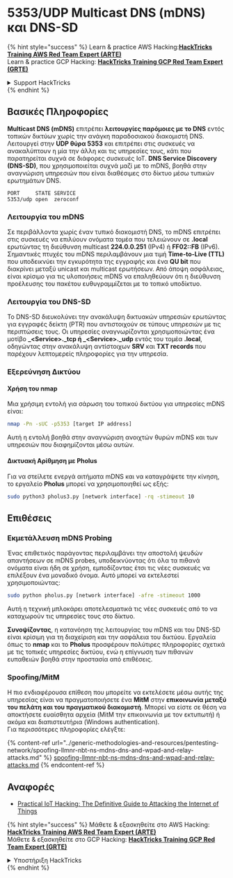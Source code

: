 # 5353/UDP Multicast DNS (mDNS) και DNS-SD

{% hint style="success" %}
Learn & practice AWS Hacking:<img src="/.gitbook/assets/arte.png" alt="" data-size="line">[**HackTricks Training AWS Red Team Expert (ARTE)**](https://training.hacktricks.xyz/courses/arte)<img src="/.gitbook/assets/arte.png" alt="" data-size="line">\
Learn & practice GCP Hacking: <img src="/.gitbook/assets/grte.png" alt="" data-size="line">[**HackTricks Training GCP Red Team Expert (GRTE)**<img src="/.gitbook/assets/grte.png" alt="" data-size="line">](https://training.hacktricks.xyz/courses/grte)

<details>

<summary>Support HackTricks</summary>

* Check the [**subscription plans**](https://github.com/sponsors/carlospolop)!
* **Join the** 💬 [**Discord group**](https://discord.gg/hRep4RUj7f) or the [**telegram group**](https://t.me/peass) or **follow** us on **Twitter** 🐦 [**@hacktricks\_live**](https://twitter.com/hacktricks\_live)**.**
* **Share hacking tricks by submitting PRs to the** [**HackTricks**](https://github.com/carlospolop/hacktricks) and [**HackTricks Cloud**](https://github.com/carlospolop/hacktricks-cloud) github repos.

</details>
{% endhint %}

## **Βασικές Πληροφορίες**

**Multicast DNS (mDNS)** επιτρέπει **λειτουργίες παρόμοιες με το DNS** εντός τοπικών δικτύων χωρίς την ανάγκη παραδοσιακού διακομιστή DNS. Λειτουργεί στην **UDP θύρα 5353** και επιτρέπει στις συσκευές να ανακαλύπτουν η μία την άλλη και τις υπηρεσίες τους, κάτι που παρατηρείται συχνά σε διάφορες συσκευές IoT. **DNS Service Discovery (DNS-SD)**, που χρησιμοποιείται συχνά μαζί με το mDNS, βοηθά στην αναγνώριση υπηρεσιών που είναι διαθέσιμες στο δίκτυο μέσω τυπικών ερωτημάτων DNS.
```
PORT     STATE SERVICE
5353/udp open  zeroconf
```
### **Λειτουργία του mDNS**

Σε περιβάλλοντα χωρίς έναν τυπικό διακομιστή DNS, το mDNS επιτρέπει στις συσκευές να επιλύουν ονόματα τομέα που τελειώνουν σε **.local** ερωτώντας τη διεύθυνση multicast **224.0.0.251** (IPv4) ή **FF02::FB** (IPv6). Σημαντικές πτυχές του mDNS περιλαμβάνουν μια τιμή **Time-to-Live (TTL)** που υποδεικνύει την εγκυρότητα της εγγραφής και ένα **QU bit** που διακρίνει μεταξύ unicast και multicast ερωτήσεων. Από άποψη ασφάλειας, είναι κρίσιμο για τις υλοποιήσεις mDNS να επαληθεύουν ότι η διεύθυνση προέλευσης του πακέτου ευθυγραμμίζεται με το τοπικό υποδίκτυο.

### **Λειτουργία του DNS-SD**

Το DNS-SD διευκολύνει την ανακάλυψη δικτυακών υπηρεσιών ερωτώντας για εγγραφές δείκτη (PTR) που αντιστοιχούν σε τύπους υπηρεσιών με τις περιπτώσεις τους. Οι υπηρεσίες αναγνωρίζονται χρησιμοποιώντας ένα μοτίβο **_\<Service>.\_tcp ή \_\<Service>.\_udp** εντός του τομέα **.local**, οδηγώντας στην ανακάλυψη αντίστοιχων **SRV** και **TXT records** που παρέχουν λεπτομερείς πληροφορίες για την υπηρεσία.

### **Εξερεύνηση Δικτύου**

#### **Χρήση του nmap**

Μια χρήσιμη εντολή για σάρωση του τοπικού δικτύου για υπηρεσίες mDNS είναι:
```bash
nmap -Pn -sUC -p5353 [target IP address]
```
Αυτή η εντολή βοηθά στην αναγνώριση ανοιχτών θυρών mDNS και των υπηρεσιών που διαφημίζονται μέσω αυτών.

#### **Δικτυακή Αρίθμηση με Pholus**

Για να στείλετε ενεργά αιτήματα mDNS και να καταγράψετε την κίνηση, το εργαλείο **Pholus** μπορεί να χρησιμοποιηθεί ως εξής:
```bash
sudo python3 pholus3.py [network interface] -rq -stimeout 10
```
## Επιθέσεις

### **Εκμετάλλευση mDNS Probing**

Ένας επιθετικός παράγοντας περιλαμβάνει την αποστολή ψευδών απαντήσεων σε mDNS probes, υποδεικνύοντας ότι όλα τα πιθανά ονόματα είναι ήδη σε χρήση, εμποδίζοντας έτσι τις νέες συσκευές να επιλέξουν ένα μοναδικό όνομα. Αυτό μπορεί να εκτελεστεί χρησιμοποιώντας:
```bash
sudo python pholus.py [network interface] -afre -stimeout 1000
```
Αυτή η τεχνική μπλοκάρει αποτελεσματικά τις νέες συσκευές από το να καταχωρούν τις υπηρεσίες τους στο δίκτυο.

**Συνοψίζοντας**, η κατανόηση της λειτουργίας του mDNS και του DNS-SD είναι κρίσιμη για τη διαχείριση και την ασφάλεια του δικτύου. Εργαλεία όπως το **nmap** και το **Pholus** προσφέρουν πολύτιρες πληροφορίες σχετικά με τις τοπικές υπηρεσίες δικτύου, ενώ η επίγνωση των πιθανών ευπαθειών βοηθά στην προστασία από επιθέσεις.

### Spoofing/MitM

Η πιο ενδιαφέρουσα επίθεση που μπορείτε να εκτελέσετε μέσω αυτής της υπηρεσίας είναι να πραγματοποιήσετε ένα **MitM** στην **επικοινωνία μεταξύ του πελάτη και του πραγματικού διακομιστή**. Μπορεί να είστε σε θέση να αποκτήσετε ευαίσθητα αρχεία (MitM την επικοινωνία με τον εκτυπωτή) ή ακόμα και διαπιστευτήρια (Windows authentication).\
Για περισσότερες πληροφορίες ελέγξτε:

{% content-ref url="../generic-methodologies-and-resources/pentesting-network/spoofing-llmnr-nbt-ns-mdns-dns-and-wpad-and-relay-attacks.md" %}
[spoofing-llmnr-nbt-ns-mdns-dns-and-wpad-and-relay-attacks.md](../generic-methodologies-and-resources/pentesting-network/spoofing-llmnr-nbt-ns-mdns-dns-and-wpad-and-relay-attacks.md)
{% endcontent-ref %}

## Αναφορές

* [Practical IoT Hacking: The Definitive Guide to Attacking the Internet of Things](https://books.google.co.uk/books/about/Practical\_IoT\_Hacking.html?id=GbYEEAAAQBAJ\&redir\_esc=y)

{% hint style="success" %}
Μάθετε & εξασκηθείτε στο AWS Hacking:<img src="/.gitbook/assets/arte.png" alt="" data-size="line">[**HackTricks Training AWS Red Team Expert (ARTE)**](https://training.hacktricks.xyz/courses/arte)<img src="/.gitbook/assets/arte.png" alt="" data-size="line">\
Μάθετε & εξασκηθείτε στο GCP Hacking: <img src="/.gitbook/assets/grte.png" alt="" data-size="line">[**HackTricks Training GCP Red Team Expert (GRTE)**<img src="/.gitbook/assets/grte.png" alt="" data-size="line">](https://training.hacktricks.xyz/courses/grte)

<details>

<summary>Υποστήριξη HackTricks</summary>

* Ελέγξτε τα [**σχέδια συνδρομής**](https://github.com/sponsors/carlospolop)!
* **Εγγραφείτε στην** 💬 [**ομάδα Discord**](https://discord.gg/hRep4RUj7f) ή στην [**ομάδα telegram**](https://t.me/peass) ή **ακολουθήστε** μας στο **Twitter** 🐦 [**@hacktricks\_live**](https://twitter.com/hacktricks\_live)**.**
* **Μοιραστείτε κόλπα hacking υποβάλλοντας PRs στα** [**HackTricks**](https://github.com/carlospolop/hacktricks) και [**HackTricks Cloud**](https://github.com/carlospolop/hacktricks-cloud) github repos.

</details>
{% endhint %}
